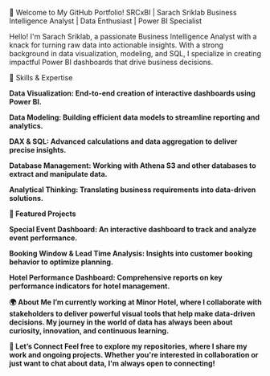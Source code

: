 👋 Welcome to My GitHub Portfolio!
SRCxBI | Sarach Sriklab
Business Intelligence Analyst | Data Enthusiast | Power BI Specialist

Hello! I'm Sarach Sriklab, a passionate Business Intelligence Analyst with a knack for turning raw data into actionable insights. With a strong background in data visualization, modeling, and SQL, I specialize in creating impactful Power BI dashboards that drive business decisions.

🔧 Skills & Expertise

<b>Data Visualization<b>: End-to-end creation of interactive dashboards using Power BI.

<b>Data Modeling<b>: Building efficient data models to streamline reporting and analytics.

<b>DAX & SQL<b>: Advanced calculations and data aggregation to deliver precise insights.

<b>Database Management<b>: Working with Athena S3 and other databases to extract and manipulate data.

<b>Analytical Thinking<b>: Translating business requirements into data-driven solutions.

🌟 Featured Projects

<b>Special Event Dashboard<b>: An interactive dashboard to track and analyze event performance.

<b>Booking Window & Lead Time Analysis<b>: Insights into customer booking behavior to optimize planning.

<b>Hotel Performance Dashboard<b>: Comprehensive reports on key performance indicators for hotel management.


🌍 About Me
I’m currently working at Minor Hotel, where I collaborate with stakeholders to deliver powerful visual tools that help make data-driven decisions. My journey in the world of data has always been about curiosity, innovation, and continuous learning.

💼 Let’s Connect
Feel free to explore my repositories, where I share my work and ongoing projects. Whether you're interested in collaboration or just want to chat about data, I'm always open to connecting!

